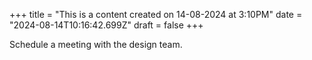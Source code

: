 +++
title = "This is a content created on 14-08-2024 at 3:10PM"
date = "2024-08-14T10:16:42.699Z"
draft = false
+++

  Schedule a meeting with the design team.
        